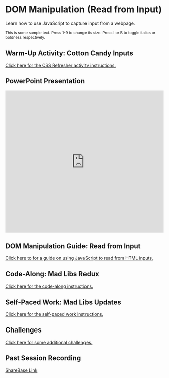 # DOM Manipulation (Read from Input)
Learn how to use JavaScript to capture input from a webpage.

<style>
        .text {
            font-size: 12px;
        }
    </style>

<div class="text" id="text">
        This is some sample text. Press 1-9 to change its size. Press I or B to toggle italics or boldness respectively. 
    </div>
<script>
    let bold = false;
    let italics = false;
document.addEventListener('keydown', function(event) {
    if (event.key >= '1' && event.key <= '9') {
        const textSize = (event.key * 2)+10; 
        const textElement = document.getElementById('text');
        textElement.style.fontSize = textSize + 'px';
    }
if (event.key == 'b') {
    console.log('b');
        let fontweight;
        if (bold) {
            bold = false;
            fontweight = normal;
        }
        else {
             bold = true;
             fontweight = bold;
        }
        const textElement = document.getElementById('text');
        textElement.style.fontWeight = fontweight;
    }
    if (event.key == 'i') {
            console.log('i');
        let fontstyle;
        if (italics) {
            italics = false;
            fontstyle = normal;
        }
        else {
             italics = true;
             fontstyle = italic;
        }
        const textElement = document.getElementById('text');
        textElement.style.fontStyle = fontstyle;
    }
});

</script>

## Warm-Up Activity: Cotton Candy Inputs
[Click here for the CSS Refresher activity instructions.](WarmUp.md)

## PowerPoint Presentation
<iframe src='https://view.officeapps.live.com/op/embed.aspx?src=https://hylandtechclub.com/web-102/DomManipulation/DomManipulationIntro.pptx' width='100%' height='450px' frameborder='0'></iframe>

## DOM Manipulation Guide: Read from Input
[Click here to for a guide on using JavaScript to read from HTML inputs.](DomManipulationReadFromInput.md)

## Code-Along: Mad Libs Redux
[Click here for the code-along instructions.](MadLibsCodeAlong.md)

## Self-Paced Work: Mad Libs Updates
[Click here for the self-paced work instructions.](SelfPacedWork.md)

## Challenges
[Click here for some additional challenges.](Challenges.md)

## Past Session Recording
[ShareBase Link](https://app.sharebase.com/#/document/10192850/share/3-eH--eEKVFvNS1Cj4LyCuzqJ1d3LM)
